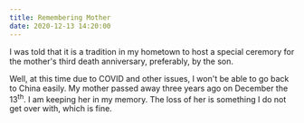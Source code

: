 ```yaml
---
title: Remembering Mother
date: 2020-12-13 14:20:00
---
```


I was told that it is a tradition in my hometown to host a special ceremory for the mother's third death anniversary, preferably, by the son.

Well, at this time due to COVID and other issues, I won't be able to go back to China easily. My mother passed away three years ago on December the 13<sup>th</sup>. I am keeping her in my memory. The loss of her is something I do not get over with, which is fine.
